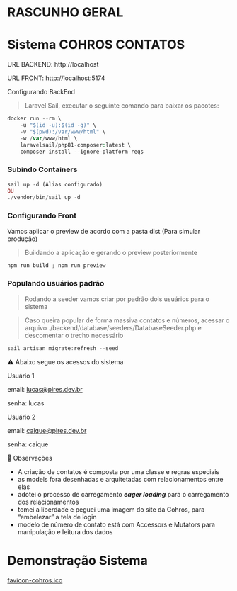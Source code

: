 # RASCUNHO GERAL

# Sistema COHROS CONTATOS

URL BACKEND: http://localhost

URL FRONT: http://localhost:5174

Configurando BackEnd 

> Laravel Sail, executar o seguinte comando para baixar os pacotes:
> 

```php
docker run --rm \
    -u "$(id -u):$(id -g)" \
    -v "$(pwd):/var/www/html" \
    -w /var/www/html \
    laravelsail/php81-composer:latest \
    composer install --ignore-platform-reqs
```

### Subindo Containers

```php
sail up -d (Alias configurado)
OU
./vendor/bin/sail up -d
```

### Configurando Front

Vamos aplicar o preview de acordo com a pasta dist (Para simular produção)

> Buildando a aplicação e gerando o preview posteriormente
> 

```powershell
npm run build ; npm run preview
```

### Populando usuários padrão

> Rodando a seeder vamos criar por padrão dois usuários para o sistema
> 

> Caso queira popular de forma massiva contatos e números, acessar o arquivo ./backend/database/seeders/DatabaseSeeder.php e descomentar o trecho necessário
> 

```powershell
sail artisan migrate:refresh --seed
```

<aside>
⚠️ Abaixo segue os acessos do sistema

</aside>

Usuário 1

email: [lucas@pires.dev.br](mailto:lucas@pires.dev.br)

senha: lucas

Usuário 2

email: [caique@pires.dev.br](mailto:caique@pires.dev.br)

senha: caique

<aside>
📢 Observações
</aside>

- A criação de contatos é composta por uma classe e regras especiais
- as models fora desenhadas e arquitetadas com relacionamentos entre elas
- adotei o processo de carregamento ***eager loading*** para o carregamento dos relacionamentos
- tomei a liberdade e peguei uma imagem do site da Cohros, para “embelezar” a tela de login
- modelo de número de contato está com Accessors e Mutators para manipulação e leitura dos dados

# Demonstração Sistema

[favicon-cohros.ico](frontend/public/cohros.gif)